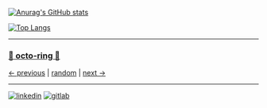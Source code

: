 [![Anurag's GitHub stats](https://github-readme-stats.vercel.app/api?username=zacharyzollman&show_icons=true&theme=discord_old_blurple)](https://github.com/anuraghazra/github-readme-stats)

[![Top Langs](https://github-readme-stats.vercel.app/api/top-langs/?username=zacharyzollman&layout=compact&theme=discord_old_blurple)](https://github.com/anuraghazra/github-readme-stats)


<!--
**zacharyzollman/zacharyzollman** is a ✨ _special_ ✨ repository because its `README.md` (this file) appears on your GitHub profile.

Here are some ideas to get you started:

- 🔭 I’m currently working on ...
- 🌱 I’m currently learning ...
- 👯 I’m looking to collaborate on ...
- 🤔 I’m looking for help with ...
- 💬 Ask me about ...
- 📫 How to reach me: ...
- 😄 Pronouns: ...
- ⚡ Fun fact: ...
-->

---

### [🐙 octo-ring 💍](https://octo-ring.com/)
[← previous](https://octo-ring.com/p/zacharyzollman/prev) | [random](https://octo-ring.com/p/zacharyzollman/random) | [next →](https://octo-ring.com/p/zacharyzollman/next)

---

[![linkedin](https://img.shields.io/badge/linkedin-%230077B5.svg?&style=for-the-badge&logo=linkedin&logoColor=white)](https://www.linkedin.com/in/zacharyzollman/)
[![gitlab](https://img.shields.io/badge/gitlab-%230077B5.svg?&style=for-the-badge&logo=gitlab&logoColor=white)](https://gitlab.com/zacharyzollman/)
